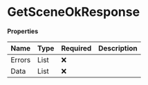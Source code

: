 # GetSceneOkResponse

**Properties**

| Name   | Type           | Required | Description |
| :----- | :------------- | :------- | :---------- |
| Errors | List<Error>    | ❌       |             |
| Data   | List<SceneGet> | ❌       |             |

<!-- This file was generated by liblab | https://liblab.com/ -->
